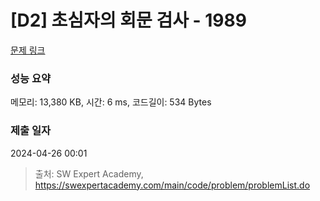 # [D2] 초심자의 회문 검사 - 1989 

[문제 링크](https://swexpertacademy.com/main/code/problem/problemDetail.do?contestProbId=AV5PyTLqAf4DFAUq) 

### 성능 요약

메모리: 13,380 KB, 시간: 6 ms, 코드길이: 534 Bytes

### 제출 일자

2024-04-26 00:01



> 출처: SW Expert Academy, https://swexpertacademy.com/main/code/problem/problemList.do
